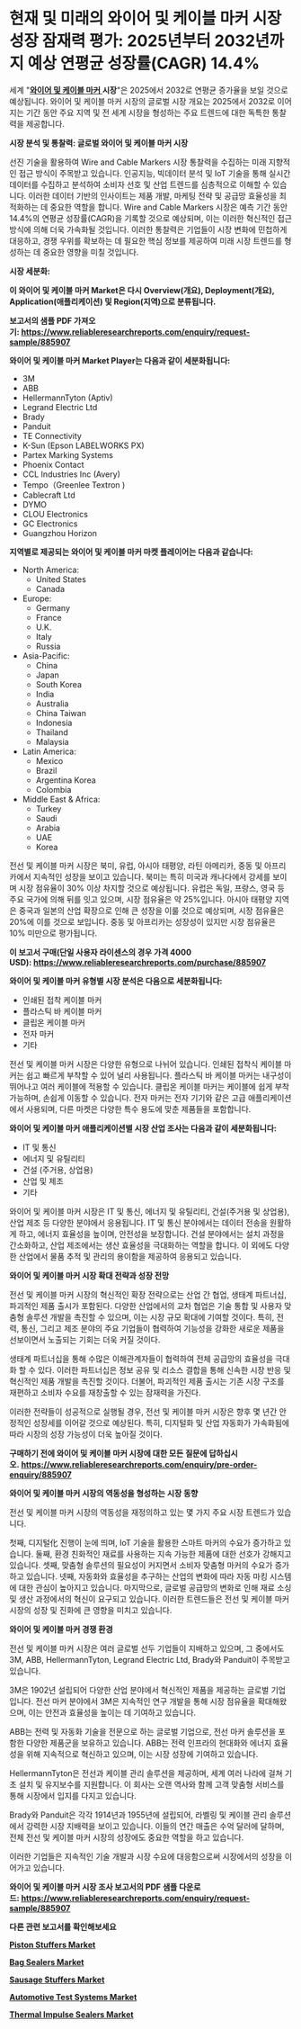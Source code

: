 <p><h1>현재 및 미래의 와이어 및 케이블 마커 시장 성장 잠재력 평가: 2025년부터 2032년까지 예상 연평균 성장률(CAGR) 14.4%</h1></p><p>세계 "<strong><a href="https://www.reliableresearchreports.com/wire-and-cable-markers-r885907?utm_campaign=106&utm_medium=8&utm_source=Github&utm_content=ia&utm_term=11042025&utm_id=wire-and-cable-markers">와이어 및 케이블 마커&nbsp;</a></strong><strong>시장</strong>"은 2025에서 2032로 연평균 증가율을 보일 것으로 예상됩니다. 와이어 및 케이블 마커 시장의 글로벌 시장 개요는 2025에서 2032로 이어지는 기간 동안 주요 지역 및 전 세계 시장을 형성하는 주요 트렌드에 대한 독특한 통찰력을 제공합니다.</p>
<p><strong>시장 분석 및 통찰력: 글로벌 와이어 및 케이블 마커 시장</strong></p>
<p><p>선진 기술을 활용하여 Wire and Cable Markers 시장 통찰력을 수집하는 미래 지향적인 접근 방식이 주목받고 있습니다. 인공지능, 빅데이터 분석 및 IoT 기술을 통해 실시간 데이터를 수집하고 분석하여 소비자 선호 및 산업 트렌드를 심층적으로 이해할 수 있습니다. 이러한 데이터 기반의 인사이트는 제품 개발, 마케팅 전략 및 공급망 효율성을 최적화하는 데 중요한 역할을 합니다. Wire and Cable Markers 시장은 예측 기간 동안 14.4%의 연평균 성장률(CAGR)을 기록할 것으로 예상되며, 이는 이러한 혁신적인 접근 방식에 의해 더욱 가속화될 것입니다. 이러한 통찰력은 기업들이 시장 변화에 민첩하게 대응하고, 경쟁 우위를 확보하는 데 필요한 핵심 정보를 제공하여 미래 시장 트렌드를 형성하는 데 중요한 영향을 미칠 것입니다.</p><a href="%7CAUTHORITHY_DOMAIN_URL%7C?utm_campaign=106&utm_medium=8&utm_source=Github&utm_content=ia&utm_term=11042025&utm_id=wire-and-cable-markers"></a></p>
<p><strong>시장 세분화:</strong></p>
<p><strong>이 와이어 및 케이블 마커 Market은 다시 Overview(개요), Deployment(개요), Application(애플리케이션) 및 Region(지역)으로 분류됩니다.</strong></p>
<p><strong>보고서의 샘플 PDF 가져오기:&nbsp;<a href="https://www.reliableresearchreports.com/enquiry/request-sample/885907?utm_campaign=106&utm_medium=8&utm_source=Github&utm_content=ia&utm_term=11042025&utm_id=wire-and-cable-markers">https://www.reliableresearchreports.com/enquiry/request-sample/885907</a></strong><strong></strong></p>
<p><strong>와이어 및 케이블 마커 Market Player는 다음과 같이 세분화됩니다:</strong></p>
<p><ul><li>3M</li><li>ABB</li><li>HellermannTyton (Aptiv)</li><li>Legrand Electric Ltd</li><li>Brady</li><li>Panduit</li><li>TE Connectivity</li><li>K-Sun (Epson LABELWORKS PX)</li><li>Partex Marking Systems</li><li>Phoenix Contact</li><li>CCL Industries Inc (Avery)</li><li>Tempo（Greenlee Textron )</li><li>Cablecraft Ltd</li><li>DYMO</li><li>CLOU Electronics</li><li>GC Electronics</li><li>Guangzhou Horizon</li></ul></p>
<p><strong>지역별로 제공되는 와이어 및 케이블 마커 마켓 플레이어는 다음과 같습니다:</strong></p>
<p><ul>
    <li>
        North America:
        <ul>
            <li>United States</li>
            <li>Canada</li>
        </ul>
    </li>
    <li>
        Europe:
        <ul>
            <li>Germany</li>
            <li>France</li>
            <li>U.K.</li>
            <li>Italy</li>
            <li>Russia</li>
        </ul>
    </li>
    <li>
        Asia-Pacific:
        <ul>
            <li>China</li>
            <li>Japan</li>
            <li>South Korea</li>
            <li>India</li>
            <li>Australia</li>
            <li>China Taiwan</li>
            <li>Indonesia</li>
            <li>Thailand</li>
            <li>Malaysia</li>
        </ul>
    </li>
    <li>
        Latin America:
        <ul>
            <li>Mexico</li>
            <li>Brazil</li>
            <li>Argentina Korea</li>
            <li>Colombia</li>
        </ul>
    </li>
    <li>
        Middle East & Africa:
        <ul>
            <li>Turkey</li>
            <li>Saudi</li>
            <li>Arabia</li>
            <li>UAE</li>
            <li>Korea</li>
        </ul>
    </li>
    </ul></p>
<p><p>전선 및 케이블 마커 시장은 북미, 유럽, 아시아 태평양, 라틴 아메리카, 중동 및 아프리카에서 지속적인 성장을 보이고 있습니다. 북미는 특히 미국과 캐나다에서 강세를 보이며 시장 점유율이 30% 이상 차지할 것으로 예상됩니다. 유럽은 독일, 프랑스, 영국 등 주요 국가에 의해 뒤를 잇고 있으며, 시장 점유율은 약 25%입니다. 아시아 태평양 지역은 중국과 일본의 산업 확장으로 인해 큰 성장을 이룰 것으로 예상되며, 시장 점유율은 20%에 이를 것으로 보입니다. 중동 및 아프리카는 성장성이 있지만 시장 점유율은 10% 미만으로 평가됩니다.</p></p>
<p><strong>이 보고서 구매(단일 사용자 라이센스의 경우 가격 4000 USD):&nbsp;<a href="https://www.reliableresearchreports.com/purchase/885907?utm_campaign=106&utm_medium=8&utm_source=Github&utm_content=ia&utm_term=11042025&utm_id=wire-and-cable-markers">https://www.reliableresearchreports.com/purchase/885907</a></strong></p>
<p><strong>와이어 및 케이블 마커 유형별 시장 분석은 다음으로 세분화됩니다:</strong></p>
<p><ul><li>인쇄된 접착 케이블 마커</li><li>플라스틱 바 케이블 마커</li><li>클립온 케이블 마커</li><li>전자 마커</li><li>기타</li></ul></p>
<p><p>전선 및 케이블 마커 시장은 다양한 유형으로 나뉘어 있습니다. 인쇄된 접착식 케이블 마커는 쉽고 빠르게 부착할 수 있어 널리 사용됩니다. 플라스틱 바 케이블 마커는 내구성이 뛰어나고 여러 케이블에 적용할 수 있습니다. 클립온 케이블 마커는 케이블에 쉽게 부착 가능하며, 손쉽게 이동할 수 있습니다. 전자 마커는 전자 기기와 같은 고급 애플리케이션에서 사용되며, 다른 마켓은 다양한 특수 용도에 맞춘 제품들을 포함합니다.</p></p>
<p><strong>와이어 및 케이블 마커 애플리케이션별 시장 산업 조사는 다음과 같이 세분화됩니다:</strong></p>
<p><ul><li>IT 및 통신</li><li>에너지 및 유틸리티</li><li>건설 (주거용, 상업용)</li><li>산업 및 제조</li><li>기타</li></ul></p>
<p><p>와이어 및 케이블 마커 시장은 IT 및 통신, 에너지 및 유틸리티, 건설(주거용 및 상업용), 산업 제조 등 다양한 분야에서 응용됩니다. IT 및 통신 분야에서는 데이터 전송을 원활하게 하고, 에너지 효율성을 높이며, 안전성을 보장합니다. 건설 분야에서는 설치 과정을 간소화하고, 산업 제조에서는 생산 효율성을 극대화하는 역할을 합니다. 이 외에도 다양한 산업에서 물품 추적 및 관리의 용이함을 제공하여 응용되고 있습니다.</p></p>
<p><strong>와이어 및 케이블 마커 시장 확대 전략과 성장 전망</strong></p>
<p><p>전선 및 케이블 마커 시장의 혁신적인 확장 전략으로는 산업 간 협업, 생태계 파트너십, 파괴적인 제품 출시가 포함된다. 다양한 산업에서의 교차 협업은 기술 통합 및 사용자 맞춤형 솔루션 개발을 촉진할 수 있으며, 이는 시장 규모 확대에 기여할 것이다. 특히, 전력, 통신, 그리고 제조 분야의 주요 기업들이 협력하여 기능성을 강화한 새로운 제품을 선보이면서 노출되는 기회는 더욱 커질 것이다.</p><p>생태계 파트너십을 통해 수많은 이해관계자들이 협력하여 전체 공급망의 효율성을 극대화 할 수 있다. 이러한 파트너십은 정보 공유 및 리소스 결합을 통해 신속한 시장 반응 및 혁신적인 제품 개발을 촉진할 것이다. 더불어, 파괴적인 제품 출시는 기존 시장 구조를 재편하고 소비자 수요를 재창출할 수 있는 잠재력을 가진다.</p><p>이러한 전략들이 성공적으로 실행될 경우, 전선 및 케이블 마커 시장은 향후 몇 년간 안정적인 성장세를 이어갈 것으로 예상된다. 특히, 디지털화 및 산업 자동화가 가속화됨에 따라 시장의 성장 가능성이 더욱 높아질 것이다.</p></p>
<p><strong>구매하기 전에 와이어 및 케이블 마커 시장에 대한 모든 질문에 답하십시오.&nbsp;<a href="https://www.reliableresearchreports.com/enquiry/pre-order-enquiry/885907?utm_campaign=106&utm_medium=8&utm_source=Github&utm_content=ia&utm_term=11042025&utm_id=wire-and-cable-markers">https://www.reliableresearchreports.com/enquiry/pre-order-enquiry/885907</a></strong><strong></strong></p>
<p><strong>와이어 및 케이블 마커 시장의 역동성을 형성하는 시장 동향</strong></p>
<p><p>전선 및 케이블 마커 시장의 역동성을 재정의하고 있는 몇 가지 주요 시장 트렌드가 있습니다. </p><p>첫째, 디지털化 진행이 눈에 띄며, IoT 기술을 활용한 스마트 마커의 수요가 증가하고 있습니다. 둘째, 환경 친화적인 재료를 사용하는 지속 가능한 제품에 대한 선호가 강해지고 있습니다. 셋째, 맞춤형 솔루션의 필요성이 커지면서 소비자 맞춤형 마커의 수요가 증가하고 있습니다. 넷째, 자동화와 효율성을 추구하는 산업의 변화에 따라 자동 마킹 시스템에 대한 관심이 높아지고 있습니다. 마지막으로, 글로벌 공급망의 변화로 인해 재료 소싱 및 생산 과정에서의 혁신이 요구되고 있습니다. 이러한 트렌드들은 전선 및 케이블 마커 시장의 성장 및 진화에 큰 영향을 미치고 있습니다.</p></p>
<p><strong>와이어 및 케이블 마커 경쟁 환경</strong></p>
<p><p>전선 및 케이블 마커 시장은 여러 글로벌 선두 기업들이 지배하고 있으며, 그 중에서도 3M, ABB, HellermannTyton, Legrand Electric Ltd, Brady와 Panduit이 주목받고 있습니다. </p><p>3M은 1902년 설립되어 다양한 산업 분야에서 혁신적인 제품을 제공하는 글로벌 기업입니다. 전선 마커 분야에서 3M은 지속적인 연구 개발을 통해 시장 점유율을 확대해왔으며, 이는 안전과 효율성을 높이는 데 기여하고 있습니다.</p><p>ABB는 전력 및 자동화 기술을 전문으로 하는 글로벌 기업으로, 전선 마커 솔루션을 포함한 다양한 제품군을 보유하고 있습니다. ABB는 전력 인프라의 현대화와 에너지 효율성을 위해 지속적으로 혁신하고 있으며, 이는 시장 성장에 기여하고 있습니다.</p><p>HellermannTyton은 전선과 케이블 관리 솔루션을 제공하며, 세계 여러 나라에 걸쳐 기초 설치 및 유지보수를 지원합니다. 이 회사는 오랜 역사와 함께 고객 맞춤형 서비스를 통해 시장에서 입지를 다지고 있습니다.</p><p>Brady와 Panduit은 각각 1914년과 1955년에 설립되어, 라벨링 및 케이블 관리 솔루션에서 강력한 시장 지배력을 보이고 있습니다. 이들의 연간 매출은 수억 달러에 달하며, 전체 전선 및 케이블 마커 시장의 성장에도 중요한 역할을 하고 있습니다.</p><p>이러한 기업들은 지속적인 기술 개발과 시장 수요에 대응함으로써 시장에서의 성장을 이어가고 있습니다.</p></p>
<p><strong>와이어 및 케이블 마커 시장 조사 보고서의 PDF 샘플 다운로드:&nbsp;<a href="https://www.reliableresearchreports.com/enquiry/request-sample/885907?utm_campaign=106&utm_medium=8&utm_source=Github&utm_content=ia&utm_term=11042025&utm_id=wire-and-cable-markers">https://www.reliableresearchreports.com/enquiry/request-sample/885907</a></strong></p>
<p><strong></strong></p>
<p><strong></strong></p>
<p><strong></strong></p>
<p><strong></strong></p>
<p><strong>다른 관련 보고서를 확인해보세요</strong></p>
<p><strong><p><a href="https://github.com/ioniafidian4/Market-Research-Report-List-1/blob/main/piston-stuffers-market.md?utm_campaign=106&utm_medium=8&utm_source=Github&utm_content=ia&utm_term=11042025&utm_id=wire-and-cable-markers">Piston Stuffers Market</a></p><p><a href="https://github.com/amramcocosxa/Market-Research-Report-List-1/blob/main/bag-sealers-market.md?utm_campaign=106&utm_medium=8&utm_source=Github&utm_content=ia&utm_term=11042025&utm_id=wire-and-cable-markers">Bag Sealers Market</a></p><p><a href="https://github.com/welfmimon/Market-Research-Report-List-1/blob/main/sausage-stuffers-market.md?utm_campaign=106&utm_medium=8&utm_source=Github&utm_content=ia&utm_term=11042025&utm_id=wire-and-cable-markers">Sausage Stuffers Market</a></p><p><a href="https://github.com/naomaroaoonv/Market-Research-Report-List-1/blob/main/automotive-test-systems-market.md?utm_campaign=106&utm_medium=8&utm_source=Github&utm_content=ia&utm_term=11042025&utm_id=wire-and-cable-markers">Automotive Test Systems Market</a></p><p><a href="https://github.com/nkomdaumis16/Market-Research-Report-List-1/blob/main/thermal-impulse-sealers-market.md?utm_campaign=106&utm_medium=8&utm_source=Github&utm_content=ia&utm_term=11042025&utm_id=wire-and-cable-markers">Thermal Impulse Sealers Market</a></p></strong></p>